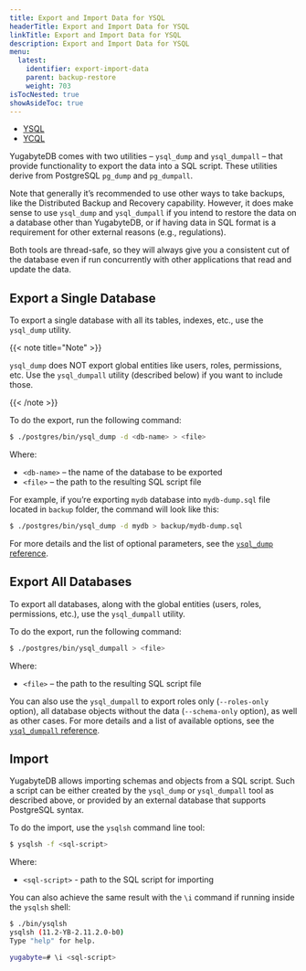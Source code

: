 ```yaml
---
title: Export and Import Data for YSQL
headerTitle: Export and Import Data for YSQL
linkTitle: Export and Import Data for YSQL
description: Export and Import Data for YSQL
menu:
  latest:
    identifier: export-import-data
    parent: backup-restore
    weight: 703
isTocNested: true
showAsideToc: true
---
```


<ul class="nav nav-tabs-alt nav-tabs-yb">
  <li >
    <a href="../export-import-data/" class="nav-link active">
      <i class="icon-postgres" aria-hidden="true"></i>
      YSQL
    </a>
  </li>
  <li >
    <a href="../export-import-data-ycql/" class="nav-link">
      <i class="icon-cassandra" aria-hidden="true"></i>
      YCQL
    </a>
  </li>
</ul>

YugabyteDB comes with two utilities – `ysql_dump` and `ysql_dumpall` – that provide functionality to export the data into a SQL script. These utilities derive from PostgreSQL `pg_dump` and `pg_dumpall`.

Note that generally it’s recommended to use other ways to take backups, like the Distributed Backup and Recovery capability. However, it does make sense to use `ysql_dump` and `ysql_dumpall` if you intend to restore the data on a database other than YugabyteDB, or if having data in SQL format is a requirement for other external reasons (e.g., regulations).

Both tools are thread-safe, so they will always give you a consistent cut of the database even if run concurrently with other applications that read and update the data.

## Export a Single Database

To export a single database with all its tables, indexes, etc., use the `ysql_dump` utility.

{{< note title="Note" >}}

`ysql_dump` does NOT export global entities like users, roles, permissions, etc. Use the `ysql_dumpall` utility (described below) if you want to include those.

{{< /note >}}

To do the export, run the following command:

```sh
$ ./postgres/bin/ysql_dump -d <db-name> > <file>
```

Where:
- `<db-name>` – the name of the database to be exported
- `<file>` – the path to the resulting SQL script file

For example, if you’re exporting `mydb` database into `mydb-dump.sql` file located in `backup` folder, the command will look like this:

```sh
$ ./postgres/bin/ysql_dump -d mydb > backup/mydb-dump.sql
```

For more details and the list of optional parameters, see the [`ysql_dump` reference](../../../admin/ysql-dump/).

## Export All Databases

To export all databases, along with the global entities (users, roles, permissions, etc.), use the `ysql_dumpall` utility.

To do the export, run the following command:

```sh
$ ./postgres/bin/ysql_dumpall > <file>
```

Where:
- `<file>` – the path to the resulting SQL script file

You can also use the `ysql_dumpall` to export roles only (`--roles-only` option), all database objects without the data (`--schema-only` option), as well as other cases. For more details and a list of available options, see the [`ysql_dumpall` reference](../../../admin/ysql-dumpall/).

## Import

YugabyteDB allows importing schemas and objects from a SQL script. Such a script can be either created by the `ysql_dump` or `ysql_dumpall` tool as described above, or provided by an external database that supports PostgreSQL syntax.

To do the import, use the `ysqlsh` command line tool:

```sh
$ ysqlsh -f <sql-script>
```

Where:
- `<sql-script>` - path to the SQL script for importing

You can also achieve the same result with the `\i` command if running inside the `ysqlsh` shell:

```sh
$ ./bin/ysqlsh
ysqlsh (11.2-YB-2.11.2.0-b0)
Type "help" for help.

yugabyte=# \i <sql-script>
```
